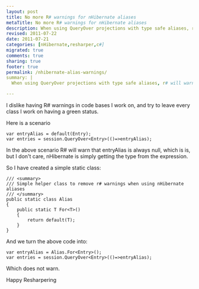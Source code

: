 ```yaml
---
layout: post
title: No more R# warnings for nHibernate aliases
metaTitle: No more R# warnings for nHibernate aliases
description: When using QueryOver projections with type safe aliases, r# will warn that the value is always null. Here is a trick to remove the warning
revised: 2011-07-22
date: 2011-07-21
categories: [nHibernate,resharper,c#]
migrated: true
comments: true
sharing: true
footer: true
permalink: /nhibernate-alias-warnings/
summary: | 
  When using QueryOver projections with type safe aliases, r# will warn that the value is always null. Here is a trick to remove the warning

---
```

I dislike having R# warnings in code bases I work on, and try to leave every class I work on having a green status.

Here is a scenario

    var entryAlias = default(Entry);
    var entries = session.QueryOver<Entry>(()=>entryAlias);

In the above scenario R# will warn that entryAlias is always null, which is is, but I don't care, nHibernate is simply getting the type from the expression.
<!-- more -->
So I have created a simple static class:

    /// <summary>
    /// Simple helper class to remove r# warnings when using nHibernate aliases
    /// </summary>
    public static class Alias
    {
        public static T For<T>()
        {
            return default(T);
        }
    }

And we turn the above code into:

    var entryAlias = Alias.For<Entry>();
    var entries = session.QueryOver<Entry>(()=>entryAlias);

Which does not warn.

Happy Resharpering